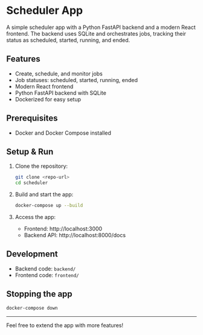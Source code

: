 # Scheduler App

A simple scheduler app with a Python FastAPI backend and a modern React frontend. The backend uses SQLite and orchestrates jobs, tracking their status as scheduled, started, running, and ended.

## Features
- Create, schedule, and monitor jobs
- Job statuses: scheduled, started, running, ended
- Modern React frontend
- Python FastAPI backend with SQLite
- Dockerized for easy setup

## Prerequisites
- Docker and Docker Compose installed

## Setup & Run

1. Clone the repository:
   ```sh
   git clone <repo-url>
   cd scheduler
   ```

2. Build and start the app:
   ```sh
   docker-compose up --build
   ```

3. Access the app:
   - Frontend: http://localhost:3000
   - Backend API: http://localhost:8000/docs

## Development
- Backend code: `backend/`
- Frontend code: `frontend/`

## Stopping the app
```sh
docker-compose down
```

---

Feel free to extend the app with more features!
